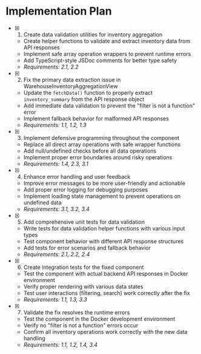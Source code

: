 # Implementation Plan

- [x] 1. Create data validation utilities for inventory aggregation





  - Create helper functions to validate and extract inventory data from API responses
  - Implement safe array operation wrappers to prevent runtime errors
  - Add TypeScript-style JSDoc comments for better type safety
  - _Requirements: 2.1, 2.2_

- [x] 2. Fix the primary data extraction issue in WarehouseInventoryAggregationView





  - Update the `fetchData()` function to properly extract `inventory_summary` from the API response object
  - Add immediate data validation to prevent the "filter is not a function" error
  - Implement fallback behavior for malformed API responses
  - _Requirements: 1.1, 1.2, 1.3_

- [x] 3. Implement defensive programming throughout the component





  - Replace all direct array operations with safe wrapper functions
  - Add null/undefined checks before all data operations
  - Implement proper error boundaries around risky operations
  - _Requirements: 1.4, 2.3, 3.1_

- [x] 4. Enhance error handling and user feedback





  - Improve error messages to be more user-friendly and actionable
  - Add proper error logging for debugging purposes
  - Implement loading state management to prevent operations on undefined data
  - _Requirements: 3.1, 3.2, 3.4_

- [x] 5. Add comprehensive unit tests for data validation








  - Write tests for data validation helper functions with various input types
  - Test component behavior with different API response structures
  - Add tests for error scenarios and fallback behavior
  - _Requirements: 2.1, 2.2, 2.4_

- [x] 6. Create integration tests for the fixed component



  - Test the component with actual backend API responses in Docker environment
  - Verify proper rendering with various data states
  - Test user interactions (filtering, search) work correctly after the fix
  - _Requirements: 1.1, 1.3, 3.3_

- [x] 7. Validate the fix resolves the runtime errors



  - Test the component in the Docker development environment
  - Verify no "filter is not a function" errors occur
  - Confirm all inventory operations work correctly with the new data handling
  - _Requirements: 1.1, 1.2, 1.4, 3.4_